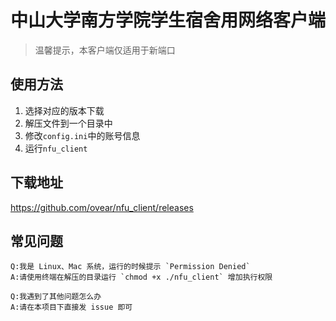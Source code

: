 # 中山大学南方学院学生宿舍用网络客户端

> 温馨提示，本客户端仅适用于新端口


## 使用方法

 1. 选择对应的版本下载
 2. 解压文件到一个目录中
 3. 修改`config.ini`中的账号信息
 4. 运行`nfu_client`

## 下载地址
https://github.com/ovear/nfu_client/releases


## 常见问题
    Q:我是 Linux、Mac 系统，运行的时候提示 `Permission Denied`
    A:请使用终端在解压的目录运行 `chmod +x ./nfu_client` 增加执行权限
    
    Q:我遇到了其他问题怎么办
    A:请在本项目下直接发 issue 即可
